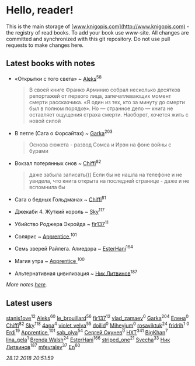# Hello, reader!
This is the main storage of [www.knigopis.com](http://www.knigopis.com) - the registry of read books.
To add your book use www-site. All changes are committed and synchronized with this git repository.
Do not use pull requests to make changes here.


## Latest books with notes
* «Открытки с того света» ~ [Aleks](users/117/117835844513813219393-google)<sup>58</sup>
    > В своей книге Франко Арминио собрал несколько десятков репортажей от первого лица, запечатлевающих момент смерти рассказчика. «Я один из тех, кто за минуту до смерти был в полном порядке». Но — странное дело — книга не оставляет ощущения страха смерти. Наоборот, хочется жить с новой силой

* В петле (Сага о Форсайтах) ~ [Garka](users/115/115753719718250012620-google)<sup>203</sup>
    > Основа сюжета - развод Сомса и Ирэн на фоне войны с бурами

* Вокзал потерянных снов ~ [Chiffi](users/105/105831994080785626680-google)<sup>82</sup>
    > даже забыла записать((( Если бы не нашла на телефоне и не увидела,  что  книга открыта на последней странице - даже и не вспомнила бы

* Сага о бедных Гольдманах ~ [Chiffi](users/105/105831994080785626680-google)<sup>81</sup>

* Джекаби 4. Жуткий король ~ [Sky](users/118/118049897850017649660-google)<sup>117</sup>

* Убийство Роджера Экройда ~ [fir137](users/176/176805114-yandex)<sup>11</sup>

* Солярис ~ [Apprentice ](users/528/52821952-vkontakte)<sup>101</sup>

* Семь зверей Райлега. Алиедора ~ [EsterHani](users/305/30558181-vkontakte)<sup>164</sup>

* Магия утра ~ [Apprentice ](users/528/52821952-vkontakte)<sup>100</sup>

* Альтернативная цивилизация ~ [Ник Литвинов](users/241/241974816-vkontakte)<sup>187</sup>


_More notes [here](latest_books_with_notes.md)._


## Latest users
[stanis1ove](users/590/59066959-vkontakte)<sup>12</sup> 
[Aleks](users/117/117835844513813219393-google)<sup>60</sup> 
[le_brouillard](users/133/13330781-vkontakte)<sup>56</sup> 
[fir137](users/176/176805114-yandex)<sup>12</sup> 
[vlad_zamaev](users/122/122014636-vkontakte)<sup>0</sup> 
[Garka](users/115/115753719718250012620-google)<sup>204</sup> 
[Елена](users/210/2106329609426574-facebook)<sup>0</sup> 
[Chiffi](users/105/105831994080785626680-google)<sup>82</sup> 
[Sky](users/118/118049897850017649660-google)<sup>118</sup> 
[4apa](users/117/117392596378069249667-google)<sup>4</sup> 
[violet_velva](users/116/116961712580551399099-google)<sup>55</sup> 
[doilid](users/104/104250836469076768434-google)<sup>0</sup> 
[Miheyjum](users/115/115651235597791470259-google)<sup>0</sup> 
[rosaviktuk](users/313/31359243-vkontakte)<sup>24</sup> 
[fridrih](users/115/115771667101883638909-google)<sup>1</sup> 
[](users/224/2242326882760268-facebook)<sup>0</sup> 
[Erdi](users/104/104289450206538776186-googleplus)<sup>19</sup> 
[Apprentice ](users/528/52821952-vkontakte)<sup>101</sup> 
[sab_olya](users/139/139338401-vkontakte)<sup>54</sup> 
[Сергей Окунев](users/130/13093426497474642450-mailru)<sup>0</sup> 
[HXT](users/100/100002563462782-facebook)<sup>341</sup> 
[BigKhan](users/117/117259947-yandex)<sup>7</sup> 
[lina_gela](users/808/8082669028-instagram)<sup>1</sup> 
[Brenda Walsh](users/176/17633272-vkontakte)<sup>24</sup> 
[EsterHani](users/305/30558181-vkontakte)<sup>166</sup> 
[striped_one](users/249/249815548-vkontakte)<sup>21</sup> 
[Svecha](users/118/118041836581529110049-google)<sup>33</sup> 
[Ник Литвинов](users/241/241974816-vkontakte)<sup>187</sup> 
[mfevralev](users/140/140966150-vkontakte)<sup>37</sup> 
[En](users/333/333646551-vkontakte)<sup>60</sup> 


_28.12.2018 20:51:59_
